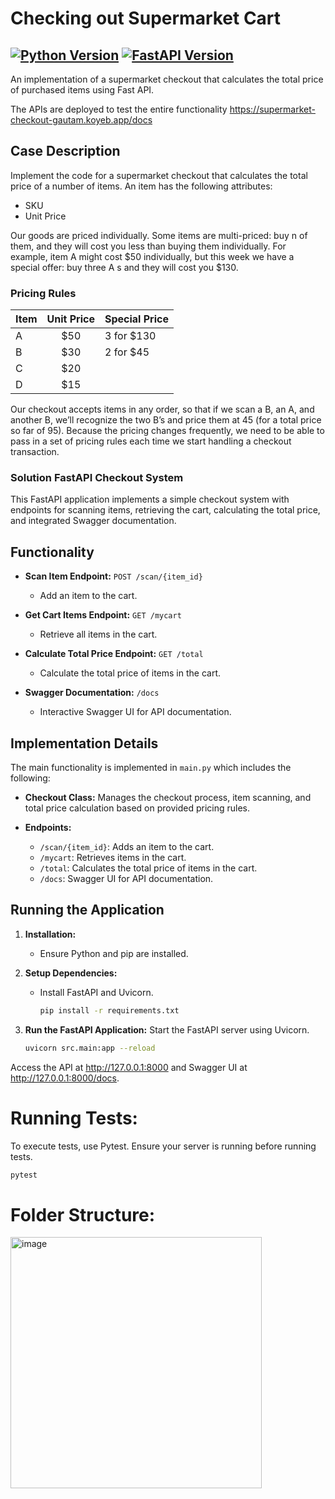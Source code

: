 # Checking out Supermarket Cart

[![Python Version](https://img.shields.io/badge/python-3.10-brightgreen.svg)](https://python.org)
[![FastAPI Version](https://img.shields.io/badge/fastapi-0.108-brightgreen.svg)](https://fastapi.tiangolo.com)
-----------------------------------------------------------------------------------------------------------------
An implementation of a supermarket checkout that calculates the total price of purchased items using Fast API.

The APIs are deployed to test the entire functionality https://supermarket-checkout-gautam.koyeb.app/docs


## Case Description
 Implement the code for a supermarket checkout that calculates the total price of a number of items.
An item has the following attributes:
- SKU
- Unit Price

Our goods are priced individually. Some items are multi-priced: buy n of them, and they will cost
you less than buying them individually. For example, item A might cost $50 individually, but this
week we have a special offer: buy three A s and they will cost you $130.

### Pricing Rules

|Item |Unit Price |Special Price|
| --- |:---------:|:-------------|
| A   |   $50      | 3 for $130  |
| B   |   $30      | 2 for $45   |
| C   |   $20      |             |
| D   |   $15      |             |

Our checkout accepts items in any order, so that if we scan a B, an A, and another B, we’ll recognize the two B’s and price them at 45 (for a total price so far of 95). Because the pricing changes frequently, we need to be able to pass in a set of pricing rules each time we start handling a checkout transaction.

### Solution FastAPI Checkout System

This FastAPI application implements a simple checkout system with endpoints for scanning items, retrieving the cart, calculating the total price, and integrated Swagger documentation.

## Functionality

- **Scan Item Endpoint:** `POST /scan/{item_id}`
  - Add an item to the cart.

- **Get Cart Items Endpoint:** `GET /mycart`
  - Retrieve all items in the cart.

- **Calculate Total Price Endpoint:** `GET /total`
  - Calculate the total price of items in the cart.

- **Swagger Documentation:** `/docs`
  - Interactive Swagger UI for API documentation.

## Implementation Details

The main functionality is implemented in `main.py` which includes the following:

- **Checkout Class:** Manages the checkout process, item scanning, and total price calculation based on provided pricing rules.

- **Endpoints:**
  - `/scan/{item_id}`: Adds an item to the cart.
  - `/mycart`: Retrieves items in the cart.
  - `/total`: Calculates the total price of items in the cart.
  - `/docs`: Swagger UI for API documentation.

## Running the Application

1. **Installation:**
   - Ensure Python and pip are installed.

2. **Setup Dependencies:**
   - Install FastAPI and Uvicorn.
     ```bash
     pip install -r requirements.txt
     ```

3. **Run the FastAPI Application:**
   Start the FastAPI server using Uvicorn.
   ```bash
   uvicorn src.main:app --reload

Access the API at http://127.0.0.1:8000 and Swagger UI at http://127.0.0.1:8000/docs.

# Running Tests:
To execute tests, use Pytest. Ensure your server is running before running tests.
```bash
pytest
```

# Folder Structure:
<img width="402" alt="image" src="https://github.com/Gautamaggrawal/supermarket-checkout/assets/22342470/f94b7fb2-0644-4801-a95e-41f496b8e3ef">




